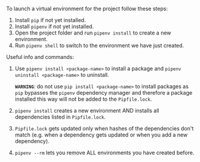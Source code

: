 To launch a virtual environment for the project follow these steps:

1. Install `pip` if not yet installed.
2. Install `pipenv` if not yet installed.
3. Open the project folder and run `pipenv install` to create a new environment.
4. Run `pipenv shell` to switch to the environment we have just created.


Useful info and commands:
1.  Use `pipenv install <package-name>` to install a package
    and `pipenv uninstall <package-name>` to uninstall.

    **`WARNING`**: do not use `pip install <package-name>` to install packages as `pip` bypasses the `pipenv` dependency manager and therefore a package installed this way will not be added to the `Pipfile.lock`.

2. `pipenv install` creates a new environment AND installs all dependencies listed in `Pipfile.lock`.
3. `Pipfile.lock` gets updated only when hashes of the dependencies don't match (e.g. when a dependency gets updated or when you add a new dependency).
4. `pipenv --rm` lets you remove ALL environments you have created before.